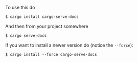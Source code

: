 To use this do

```
$ cargo install cargo-serve-docs
```

And then from your project somewhere

```
$ cargo serve-docs
```

If you want to install a newer version do (notice the `--force`):

```
$ cargo install --force cargo-serve-docs
```
